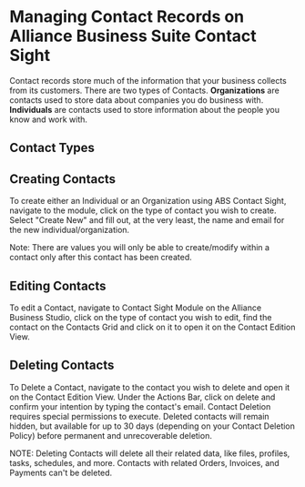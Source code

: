 # Managing Contact Records on Alliance Business Suite Contact Sight
Contact records store much of the information that your business collects from its customers. There are two types of Contacts. **Organizations** are contacts used to store data about companies you do business with. **Individuals** are contacts used to store information about the people you know and work with. 

## Contact Types

## Creating Contacts
To create either an Individual or an Organization using ABS Contact Sight, navigate to the module, click on the type of contact you wish to create. Select "Create New" and fill out, at the very least, the name and email for the new individual/organization.

Note: There are values you will only be able to create/modify within a contact only after this contact has been created.

## Editing Contacts

To edit a Contact, navigate to Contact Sight Module on the Alliance Business Studio, click on the type of contact you wish to edit, find the contact on the Contacts Grid and click on it to open it on the Contact Edition View.

## Deleting Contacts
To Delete a Contact, navigate to the contact you wish to delete and open it on the Contact Edition View. Under the Actions Bar, click on delete and confirm your intention by typing the contact's email. Contact Deletion requires special permissions to execute. Deleted contacts will remain hidden, but available for up to 30 days (depending on your Contact Deletion Policy) before permanent and unrecoverable deletion.

NOTE: Deleting Contacts will delete all their related data, like files, profiles, tasks, schedules, and more. Contacts with related Orders, Invoices, and Payments can't be deleted.


